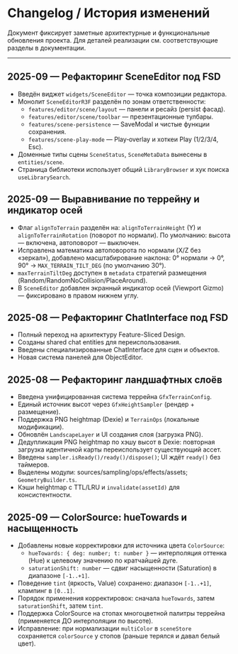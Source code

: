 # Changelog / История изменений

Документ фиксирует заметные архитектурные и функциональные обновления проекта. Для деталей реализации см. соответствующие разделы в документации.

---

## 2025-09 — Рефакторинг SceneEditor под FSD

- Введён виджет `widgets/SceneEditor` — точка композиции редактора.
- Монолит `SceneEditorR3F` разделён по зонам ответственности:
  - `features/editor/scene/layout` — панели и ресайз (persist фасад).
  - `features/editor/scene/toolbar` — презентационные тулбары.
  - `features/scene-persistence` — SaveModal и чистые функции сохранения.
  - `features/scene-play-mode` — Play‑overlay и хоткеи Play (1/2/3/4, Esc).
- Доменные типы сцены `SceneStatus`, `SceneMetaData` вынесены в `entities/scene`.
- Страница библиотеки использует общий `LibraryBrowser` и хук поиска `useLibrarySearch`.

## 2025-09 — Выравнивание по террейну и индикатор осей

- Флаг `alignToTerrain` разделён на: `alignToTerrainHeight` (Y) и `alignToTerrainRotation` (поворот по нормали). По умолчанию: высота — включена, автоповорот — выключен.
- Исправлена математика автоповорота по нормали (X/Z без «зеркал»), добавлено масштабирование наклона: 0° нормали → 0°, 90° → `MAX_TERRAIN_TILT_DEG` (по умолчанию 30°).
- `maxTerrainTiltDeg` доступен в `metadata` стратегий размещения (Random/RandomNoCollision/PlaceAround).
- В `SceneEditor` добавлен экранный индикатор осей (Viewport Gizmo) — фиксировано в правом нижнем углу.

## 2025-08 — Рефакторинг ChatInterface под FSD

- Полный переход на архитектуру Feature-Sliced Design.
- Созданы shared chat entities для переиспользования.
- Введены специализированные ChatInterface для сцен и объектов.
- Новая система панелей для ObjectEditor.

## 2025-08 — Рефакторинг ландшафтных слоёв

- Введена унифицированная система террейна `GfxTerrainConfig`.
- Единый источник высот через `GfxHeightSampler` (рендер + размещение).
- Поддержка PNG heightmap (Dexie) и `TerrainOps` (локальные модификации).
- Обновлён `LandscapeLayer` и UI создания слоя (загрузка PNG).
- Дедупликация PNG heightmap по хэшу высот в Dexie: повторная загрузка идентичной карты переиспользует существующий ассет.
- Введены `sampler.isReady()/ready()/dispose()`; UI ждёт `ready()` без таймеров.
- Выделены модули: sources/sampling/ops/effects/assets; `GeometryBuilder.ts`.
- Кэши heightmap с TTL/LRU и `invalidate(assetId)` для консистентности.
## 2025-09 — ColorSource: hueTowards и насыщенность

- Добавлены новые корректировки для источника цвета `ColorSource`:
  - `hueTowards: { deg: number; t: number }` — интерполяция оттенка (Hue) к целевому значению по кратчайшей дуге.
  - `saturationShift: number` — сдвиг насыщенности (Saturation) в диапазоне `[-1..+1]`.
- Поведение `tint` (яркость, Value) сохранено: диапазон `[-1..+1]`, клампинг в `[0..1]`.
- Порядок применения корректировок: сначала `hueTowards`, затем `saturationShift`, затем `tint`.
- Поддержка ColorSource на стопах многоцветной палитры террейна (применяется ДО интерполяции по высоте).
- Исправление: при нормализации `multiColor` в `sceneStore` сохраняется `colorSource` у стопов (раньше терялся и давал белый цвет).

